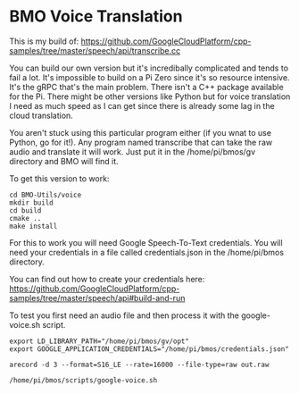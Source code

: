# BMO Voice Translation

This is my build of:
https://github.com/GoogleCloudPlatform/cpp-samples/tree/master/speech/api/transcribe.cc

You can build our own version but it's incredibally complicated and tends to fail a lot. It's impossible to build on a Pi Zero since it's so resource intensive. It's the gRPC that's the main problem. There isn't a C++ package available for the Pi. There might be other versions like Python but for voice translation I need as much speed as I can get since there is already some lag in the cloud translation.

You aren't stuck using this particular program either (if you wnat to use Python, go for it!). Any program named transcribe that can take the raw audio and translate it will work. Just put it in the /home/pi/bmos/gv directory and BMO will find it.

To get this version to work:

```
cd BMO-Utils/voice
mkdir build
cd build
cmake ..
make install
```

For this to work you will need Google Speech-To-Text credentials. You will need your credentials in a file called credentials.json in the /home/pi/bmos directory.

You can find out how to create your credentials here:
https://github.com/GoogleCloudPlatform/cpp-samples/tree/master/speech/api#build-and-run

To test you first need an audio file and then process it with the google-voice.sh script.
```
export LD_LIBRARY_PATH="/home/pi/bmos/gv/opt"
export GOOGLE_APPLICATION_CREDENTIALS="/home/pi/bmos/credentials.json"

arecord -d 3 --format=S16_LE --rate=16000 --file-type=raw out.raw

/home/pi/bmos/scripts/google-voice.sh
```
